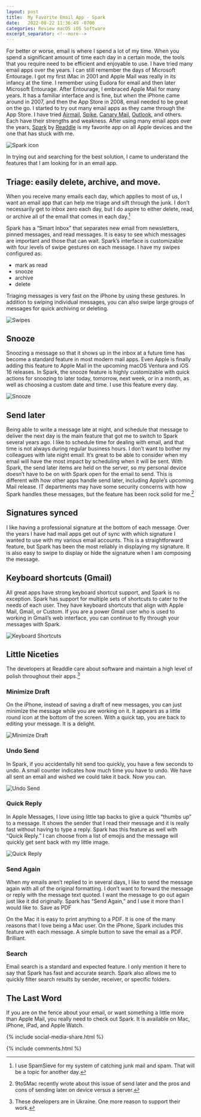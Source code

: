 ```yaml
---
layout: post
title:  My Favorite Email App - Spark
date:   2022-08-22 11:36:49 -0700
categories: Review macOS iOS Software
excerpt_separator: <!--more-->
---
```


For better or worse, email is where I spend a lot of my time. When you spend a significant amount of time each day in a certain mode, the tools that you require need to be efficient and enjoyable to use. I have tried many email apps over the years. I can still remember the days of Microsoft Entourage. <!--more--> I got my first iMac in 2001 and Apple Mail was really in its infancy at the time. I remember using Eudora for email and then later Microsoft Entourage. After Entourage, I embraced Apple Mail for many years. It has a familiar interface and is fine, but when the iPhone came around in 2007, and then the App Store in 2008, email needed to be great on the go. I started to try out many email apps as they came through the App Store. I have tried [Airmail](https://apps.apple.com/us/app/airmail-your-mail-with-you/id993160329), [Spike](https://www.spikenow.com/), [Canary Mail](https://canarymail.io/), [Outlook](https://apps.apple.com/us/app/microsoft-outlook/id951937596), and others. Each have their strengths and weakness. After using many email apps over the years, [Spark](https://sparkmailapp.com/) by [Readdle](https://readdle.com/) is my favorite app on all Apple devices and the one that has stuck with me.

![Spark icon][image-1]

In trying out and searching for the best solution, I came to understand the features that I am looking for in an email app.

## Triage: easily delete, archive, and move.

When you receive many emails each day, which applies to most of us, I want an email app that can help me triage and sift through the junk. I don’t necessarily get to inbox zero each day, but I do aspire to either delete, read, or archive all of the email that comes in each day.[^1]

Spark has a “Smart Inbox” that separates new email from newsletters, pinned messages, and read messages. It is easy to see which messages are important and those that can wait. Spark’s interface is customizable with four levels of swipe gestures on each message. I have my swipes configured as:

- mark as read
- snooze
- archive
- delete

Triaging messages is very fast on the iPhone by using these gestures. In addition to swiping individual messages, you can also swipe large groups of messages for quick archiving or deleting.

![Swipes][image-2]

## Snooze

Snoozing a message so that it shows up in the inbox at a future time has become a standard feature in most modern mail apps. Even Apple is finally adding this feature to Apple Mail in the upcoming macOS Ventura and iOS 16 releases. In Spark, the snooze feature is highly customizable with quick actions for snoozing to later today, tomorrow, next week, or in a month, as well as choosing a custom date and time. I use this feature every day.

![Snooze][image-3]

## Send later

Being able to write a message late at night, and schedule that message to deliver the next day is the main feature that got me to switch to Spark several years ago. I like to schedule time for dealing with email, and that time is not always during regular business hours. I don’t want to bother my colleagues with late night email. It’s great to be able to consider when my email will have the most impact by scheduling when it will be sent. With Spark, the send later items are held on the server, so my personal device doesn’t have to be on with Spark open for the email to send. This is different with how other apps handle send later, including Apple’s upcoming Mail release. IT departments may have some security concerns with how Spark handles these messages, but the feature has been rock solid for me.[^2]

## Signatures synced

I like having a professional signature at the bottom of each message. Over the years I have had mail apps get out of sync with which signature I wanted to use with my various email accounts. This is a straightforward feature, but Spark has been the most reliably in displaying my signature. It is also easy to swipe to display or hide the signature when I am composing the message.

## Keyboard shortcuts (Gmail)

All great apps have strong keyboard shortcut support, and Spark is no exception. Spark has support for multiple sets of shortcuts to cater to the needs of each user. They have keyboard shortcuts that align with Apple Mail, Gmail, or Custom. If you are a power Gmail user who is used to working in Gmail’s web interface, you can continue to fly through your messages with Spark.

![Keyboard Shortcuts][image-4]

## Little Niceties

The developers at Readdle care about software and maintain a high level of polish throughout their apps.[^3]


### Minimize Draft

On the iPhone, instead of saving a draft of new messages, you can just minimize the message while you are working on it. It appears as a little round icon at the bottom of the screen. With a quick tap, you are back to editing your message. It is a delight.

![Minimize Draft][image-5]

### Undo Send

In Spark, if you accidentally hit send too quickly, you have a few seconds to undo. A small counter indicates how much time you have to undo. We have all sent an email and wished we could take it back. Now you can.

![Undo Send][image-6]

### Quick Reply

In Apple Messages, I love using little tap backs to give a quick “thumbs up” to a message. It shows the sender that I read their message and it is really fast without having to type a reply. Spark has this feature as well with “Quick Reply.” I can choose from a list of emojis and the message will quickly get sent back with my little image.

![Quick Reply][image-7]

### Send Again

When my emails aren’t replied to in several days, I like to send the message again with all of the original formatting. I don’t want to forward the message or reply with the message text quoted. I want the message to go out again just like it did originally. Spark has “Send Again,” and I use it more than I would like to.
Save as PDF

On the Mac it is easy to print anything to a PDF. It is one of the many reasons that I love being a Mac user. On the iPhone, Spark includes this feature with each message. A simple button to save the email as a PDF. Brilliant.

### Search

Email search is a standard and expected feature. I only mention it here to say that Spark has fast and accurate search. Spark also allows me to quickly filter search results by sender, receiver, or specific folders.

## The Last Word

If you are on the fence about your email, or want something a little more than Apple Mail, you really need to check out Spark. It is available on Mac, iPhone, iPad, and Apple Watch.

{% include social-media-share.html %}

[^1]: I use SpamSieve for my system of catching junk mail and spam. That will be a topic for another day.
[^2]: 9to5Mac recently wrote about this issue of send later and the pros and cons of sending later on device versus a server.
[^3]: These developers are in Ukraine. One more reason to support their work.

[image-1]: /assets/Spark-icon.png
[image-2]: /assets/spark-swipes.png
[image-3]: /assets/spark-snooze.png
[image-4]: /assets/spark-keyboard-shortcuts.png
[image-5]: /assets/spark-minimize.png
[image-6]: /assets/spark-undo.png
[image-7]: /assets/spark-quick-reply.png





{% include comments.html %}